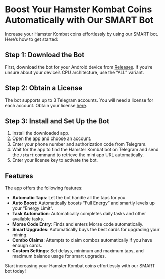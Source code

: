 # Boost Your Hamster Kombat Coins Automatically with Our SMART Bot

Increase your Hamster Kombat coins effortlessly by using our SMART bot. Here’s how to get started:

## Step 1: Download the Bot

First, download the bot for your Android device from [Releases](https://hamsterbot.click/hamster-kombat-bot-1-2-4-auto-play-on-autopilot/). If you’re unsure about your device’s CPU architecture, use the “ALL” variant.

## Step 2: Obtain a License

The bot supports up to 3 Telegram accounts. You will need a license for each account. Obtain your license  [here](https://hamsterbot.click/product/licence/).

## Step 3: Install and Set Up the Bot

1.  Install the downloaded app.
2.  Open the app and choose an account.
3.  Enter your phone number and authorization code from Telegram.
4.  Wait for the app to find the Hamster Kombat bot on Telegram and send the  `/start`  command to retrieve the mini app URL automatically.
5.  Enter your license key to activate the bot.

## Features

The app offers the following features:

-   **Automatic Taps**: Let the bot handle all the taps for you.
-   **Auto Boost**: Automatically boosts “Full Energy” and smartly levels up your “Energy Limit”.
-   **Task Automation**: Automatically completes daily tasks and other available tasks.
-   **Morse Code Entry**: Finds and enters Morse code automatically.
-   **Smart Upgrades**: Automatically buys the best cards for upgrading your mining.
-   **Combo Claims**: Attempts to claim combos automatically if you have enough cards.
-   **Custom Settings**: Set delays, minimum and maximum taps, and maximum balance usage for smart upgrades.

Start increasing your Hamster Kombat coins effortlessly with our SMART bot today!
